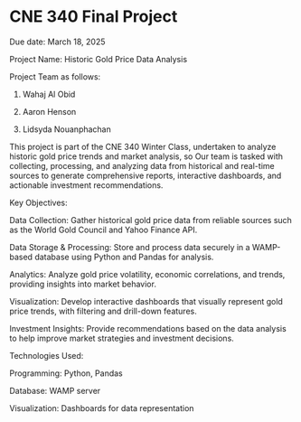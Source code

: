 # CNE 340 Final Project

Due date: March 18, 2025

Project Name: Historic Gold Price Data Analysis

Project Team as follows:

1) Wahaj Al Obid

2) Aaron Henson

3) Lidsyda Nouanphachan


This project is part of the CNE 340 Winter Class, undertaken to analyze historic gold price trends and market analysis, so Our team is tasked with collecting, processing, and analyzing data from historical and real-time sources to generate comprehensive reports, interactive dashboards, and actionable investment recommendations.

Key Objectives:

Data Collection: Gather historical gold price data from reliable sources such as the World Gold Council and Yahoo Finance API.

Data Storage & Processing: Store and process data securely in a WAMP-based database using Python and Pandas for analysis.

Analytics: Analyze gold price volatility, economic correlations, and trends, providing insights into market behavior.

Visualization: Develop interactive dashboards that visually represent gold price trends, with filtering and drill-down features.

Investment Insights: Provide recommendations based on the data analysis to help improve market strategies and investment decisions.



Technologies Used:

Programming: Python, Pandas

Database: WAMP server

Visualization: Dashboards for data representation